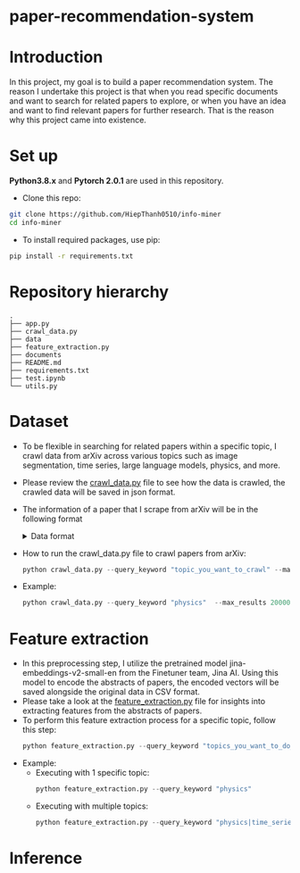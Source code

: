 # paper-recommendation-system

# Introduction 
In this project, my goal is to build a paper recommendation system. The reason I undertake this project is that when you read specific documents and want to search for related papers to explore, or when you have an idea and want to find relevant papers for further research. That is the reason why this project came into existence.

# Set up
__Python3.8.x__ and __Pytorch 2.0.1__ are used in this repository.

+ Clone this repo:
```bash
git clone https://github.com/HiepThanh0510/info-miner
cd info-miner
```
+ To install required packages, use pip:
```bash
pip install -r requirements.txt
```
# Repository hierarchy

```
.
├── app.py
├── crawl_data.py
├── data
├── feature_extraction.py
├── documents
├── README.md
├── requirements.txt
├── test.ipynb
└── utils.py
```

# Dataset 
+ To be flexible in searching for related papers within a specific topic, I crawl data from arXiv across various topics such as image segmentation, time series, large language models, physics, and more.
+ Please review the [crawl_data.py](crawl_data.py) file to see how the data is crawled, the crawled data will be saved in json format.
+ The information of a paper that I scrape from arXiv will be in the following format
    <details>
        <summary>Data format</summary>

    ```json
        {
            "titles": "Series2Vec: Similarity-based Self-supervised Representation Learning for Time Series Classification",
            "summaries": "We argue that time series analysis is fundamentally different in nature to
            either vision or natural language processing with respect to the forms of
            meaningful self-supervised learning tasks that can be defined. Motivated by
            this insight, we introduce a novel approach called \textit{Series2Vec} for
            self-supervised representation learning. Unlike other self-supervised methods
            in time series, which carry the risk of positive sample variants being less
            similar to the anchor sample than series in the negative set, Series2Vec is
            trained to predict the similarity between two series in both temporal and
            spectral domains through a self-supervised task. Series2Vec relies primarily on
            the consistency of the unsupervised similarity step, rather than the intrinsic
            quality of the similarity measurement, without the need for hand-crafted data
            augmentation. To further enforce the network to learn similar representations
            for similar time series, we propose a novel approach that applies
            order-invariant attention to each representation within the batch during
            training. Our evaluation of Series2Vec on nine large real-world datasets, along
            with the UCR/UEA archive, shows enhanced performance compared to current
            state-of-the-art self-supervised techniques for time series. Additionally, our
            extensive experiments show that Series2Vec performs comparably with fully
            supervised training and offers high efficiency in datasets with limited-labeled
            data. Finally, we show that the fusion of Series2Vec with other representation
            learning models leads to enhanced performance for time series classification.
            Code and models are open-source at \url{https://github.com/Navidfoumani/Series2Vec.}",
            "terms": "['cs.LG']"
        }
    ```
    </details>
+ How to run the crawl_data.py file to crawl papers from arXiv: 
    ```python
    python crawl_data.py --query_keyword "topic_you_want_to_crawl" --max_results 20000
   
    ```
+ Example: 
    ```python
    python crawl_data.py --query_keyword "physics"  --max_results 20000
    ```

# Feature extraction 
+ In this preprocessing step, I utilize the pretrained model jina-embeddings-v2-small-en from the Finetuner team, Jina AI. Using this model to encode the abstracts of papers, the encoded vectors will be saved alongside the original data in CSV format.
+ Please take a look at the [feature_extraction.py](feature_extraction.py) file for insights into extracting features from the abstracts of papers. 
+ To perform this feature extraction process for a specific topic, follow this step:
    ```python
    python feature_extraction.py --query_keyword "topics_you_want_to_do_feature_extraction"
    ```
+ Example: 
    + Executing with 1 specific topic:
        ```python
        python feature_extraction.py --query_keyword "physics"
        ```
    + Executing with multiple topics: 
        ```python
        python feature_extraction.py --query_keyword "physics|time_series|transformers"
        ```

# Inference
